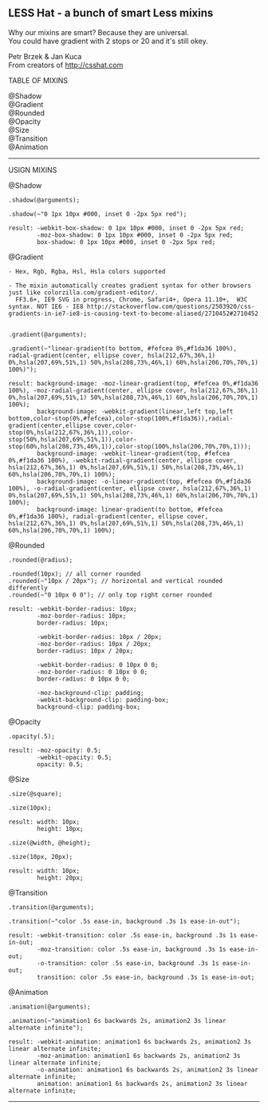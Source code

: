 LESS Hat - a bunch of smart Less mixins
----------------------------------  
    
  Why our mixins are smart? Because they are universal.   
  You could have gradient with 2 stops or 20 and it's still okey.  
    
  Petr Brzek & Jan Kuca  
  From creators of http://csshat.com  
  
  
TABLE OF MIXINS

  @Shadow  
  @Gradient  
  @Rounded  
  @Opacity  
  @Size  
  @Transition  
  @Animation
  
----------------------------------

USIGN MIXINS

  @Shadow
  
    .shadow(@arguments);

    .shadow(~"0 1px 10px #000, inset 0 -2px 5px red");
    
    result: -webkit-box-shadow: 0 1px 10px #000, inset 0 -2px 5px red;
            -moz-box-shadow: 0 1px 10px #000, inset 0 -2px 5px red;
            box-shadow: 0 1px 10px #000, inset 0 -2px 5px red;
            
  @Gradient
  
    - Hex, Rgb, Rgba, Hsl, Hsla colors supported
    
    - The mixin automatically creates gradient syntax for other browsers just like colorzilla.com/gradient-editor/.
      FF3.6+, IE9 SVG in progress, Chrome, Safari4+, Opera 11.10+,  W3C syntax. NOT IE6 - IE8 http://stackoverflow.com/questions/2503920/css-gradients-in-ie7-ie8-is-causing-text-to-become-aliased/2710452#2710452
    
    
    .gradient(@arguments);
    
    .gradient(~"linear-gradient(to bottom, #fefcea 0%,#f1da36 100%), radial-gradient(center, ellipse cover, hsla(212,67%,36%,1) 0%,hsla(207,69%,51%,1) 50%,hsla(208,73%,46%,1) 60%,hsla(206,70%,70%,1) 100%)");
    
    result: background-image: -moz-linear-gradient(top, #fefcea 0%,#f1da36 100%), -moz-radial-gradient(center, ellipse cover, hsla(212,67%,36%,1) 0%,hsla(207,69%,51%,1) 50%,hsla(208,73%,46%,1) 60%,hsla(206,70%,70%,1) 100%);
            background-image: -webkit-gradient(linear,left top,left bottom,color-stop(0%,#fefcea),color-stop(100%,#f1da36)),radial-gradient(center,ellipse cover,color-stop(0%,hsla(212,67%,36%,1)),color-stop(50%,hsla(207,69%,51%,1)),color-stop(60%,hsla(208,73%,46%,1)),color-stop(100%,hsla(206,70%,70%,1)));
            background-image: -webkit-linear-gradient(top, #fefcea 0%,#f1da36 100%), -webkit-radial-gradient(center, ellipse cover, hsla(212,67%,36%,1) 0%,hsla(207,69%,51%,1) 50%,hsla(208,73%,46%,1) 60%,hsla(206,70%,70%,1) 100%);
            background-image: -o-linear-gradient(top, #fefcea 0%,#f1da36 100%), -o-radial-gradient(center, ellipse cover, hsla(212,67%,36%,1) 0%,hsla(207,69%,51%,1) 50%,hsla(208,73%,46%,1) 60%,hsla(206,70%,70%,1) 100%);
            background-image: linear-gradient(to bottom, #fefcea 0%,#f1da36 100%), radial-gradient(center, ellipse cover, hsla(212,67%,36%,1) 0%,hsla(207,69%,51%,1) 50%,hsla(208,73%,46%,1) 60%,hsla(206,70%,70%,1) 100%);

            
  @Rounded
  
    .rounded(@radius);
    
    .rounded(10px); // all corner rounded
    .rounded(~"10px / 20px"); // horizontal and vertical rounded differently
    .rounded(~"0 10px 0 0"); // only top right corner rounded
    
    result: -webkit-border-radius: 10px;
            -moz-border-radius: 10px;
            border-radius: 10px;

            -webkit-border-radius: 10px / 20px;
            -moz-border-radius: 10px / 20px;
            border-radius: 10px / 20px;

            -webkit-border-radius: 0 10px 0 0;
            -moz-border-radius: 0 10px 0 0;
            border-radius: 0 10px 0 0;
            
            -moz-background-clip: padding;
            -webkit-background-clip: padding-box;
            background-clip: padding-box;
            
   @Opacity
   
    .opacity(.5);
    
    result: -moz-opacity: 0.5;
            -webkit-opacity: 0.5;
            opacity: 0.5;

  @Size
    
    .size(@square);
    
    .size(10px);
    
    result: width: 10px;
            height: 10px;
            
    .size(@width, @height);
    
    .size(10px, 20px);
    
    result: width: 10px;
            height: 20px;
            
  @Transition
  
    .transition(@arguments);
    
    .transition(~"color .5s ease-in, background .3s 1s ease-in-out");
    
    result: -webkit-transition: color .5s ease-in, background .3s 1s ease-in-out;
            -moz-transition: color .5s ease-in, background .3s 1s ease-in-out;
            -o-transition: color .5s ease-in, background .3s 1s ease-in-out;
            transition: color .5s ease-in, background .3s 1s ease-in-out;
            
  @Animation  
  
    .animation(@arguments);
    
    .animation(~"animation1 6s backwards 2s, animation2 3s linear alternate infinite");
            
    result: -webkit-animation: animation1 6s backwards 2s, animation2 3s linear alternate infinite;
            -moz-animation: animation1 6s backwards 2s, animation2 3s linear alternate infinite;
            -o-animation: animation1 6s backwards 2s, animation2 3s linear alternate infinite;
            animation: animation1 6s backwards 2s, animation2 3s linear alternate infinite;
            
----------------------------------

